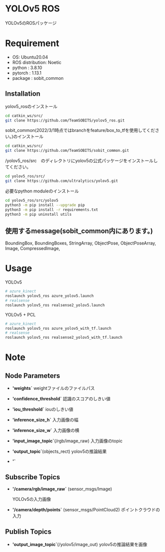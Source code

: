 # YOLOv5 ROS
YOLOv5のROSパッケージ

# Requirement
 
* OS: Ubuntu20.04
* ROS distribution: Noetic
* python : 3.8.10
* pytorch : 1.13.1
* package : sobit_common

## Installation
yolov5_rosのインストール
```bash
cd catkin_ws/src/
git clone https://github.com/TeamSOBITS/yolov5_ros.git
```

sobit_common(2022/3/1時点ではbranchをfeature/box_to_tfを使用してください。)のインストール
```bash
cd catkin_ws/src/
git clone https://github.com/TeamSOBITS/sobit_common.git
```

/yolov5_ros/src　のディレクトリにyolov5の公式パッケージをインストールしてください。
```bash
cd yolov5_ros/src/
git clone https://github.com/ultralytics/yolov5.git
```

必要なpython moduleのインストール
```bash
cd yolov5_ros/src/yolov5
python3 -m pip install --upgrade pip
python3 -m pip install -r requirements.txt
python3 -m pip uninstall utils
```
## 使用するmessage(sobit_common内にあります。)
BoundingBox, BoundingBoxes, StringArray, ObjectPose, ObjectPoseArray, Image, CompressedImage,




# Usage
 
YOLOv5 
 
```bash
# azure_kinect
roslaunch yolov5_ros azure_yolov5.launch
# realsense
roslaunch yolov5_ros realsense2_yolov5.launch
```
 
YOLOv5 + PCL
 
```bash
# azure_kinect
roslaunch yolov5_ros azure_yolov5_with_tf.launch
# realsense
roslaunch yolov5_ros realsense2_yolov5_with_tf.launch

```

# Note

## Node Parameters
* **'weights`**
    weightファイルのファイルパス

* **'confidence_threshold`**
    認識のスコアのしきい値

* **'iou_threshold`**
    iouのしきい値

* **'inference_size_h`**
    入力画像の幅

* **'inference_size_w`**
    入力画像の横

* **'input_image_topic`**(/rgb/image_raw)
    入力画像のtopic
* **'output_topic`**(objects_rect)
    yolov5の推論結果
* **'`**
## Subscribe Topics
* **'/camera/rgb/image_raw`** (sensor_msgs/Image)

    YOLOv5の入力画像

* **'/camera/depth/points`** (sensor_msgs/PointCloud2)
    ポイントクラウドの入力

## Publish Topics
* **'output_image_topic`**(/yolov5/image_out)
    yolov5の推論結果を画像
